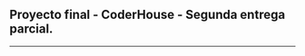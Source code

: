 ## Proyecto final - CoderHouse - Segunda entrega parcial.
---------------------------------------------------------

